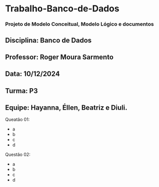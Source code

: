 # Trabalho-Banco-de-Dados
### Projeto de Modelo Conceitual, Modelo Lógico e documentos

## Disciplina: Banco de Dados
## Professor: Roger Moura Sarmento
## Data: 10/12/2024
## Turma: P3
## Equipe: Hayanna, Éllen, Beatriz e Diuli.

Queatão 01:
- a
- b
- c
- d

Questão 02:
- a
- b
- c
- d

